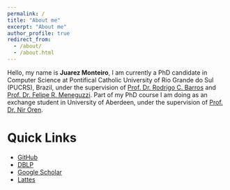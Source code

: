 ```yaml
---
permalink: /
title: "About me"
excerpt: "About me"
author_profile: true
redirect_from: 
  - /about/
  - /about.html
---
```


Hello, my name is **Juarez Monteiro**, I am currently a PhD candidate in Computer Science at Pontifical Catholic University of Rio Grande do Sul (PUCRS), Brazil, under the supervision of [Prof. Dr. Rodrigo C. Barros](https://scholar.google.com/citations?user=2vo62sIAAAAJ&hl) and [Prof. Dr. Felipe R. Meneguzzi](https://scholar.google.com/citations?user=uFEbojwAAAAJ&hl).
Part of my PhD course I am doing as an exchange student in University of Aberdeen, under the supervision of [Prof. Dr. Nir Oren](https://scholar.google.com/citations?user=dBcYZecAAAAJ&hl).

Quick Links
======
- [GitHub](https://github.com/jrzmnt)
- [DBLP](http://dblp.uni-trier.de/pers/hd/m/Monteiro:Juarez)
- [Google Scholar](https://scholar.google.com.br/citations?user=LVhKmIIAAAAJ&hl=pt-BR)
- [Lattes](http://lattes.cnpq.br/6307746290114554)